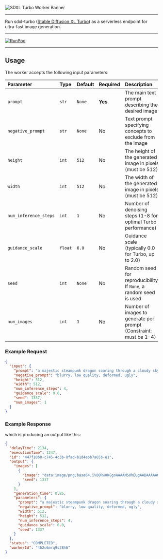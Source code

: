 ![SDXL Turbo Worker Banner](https://cpjrphpz3t5wbwfe.public.blob.vercel-storage.com/worker-sdxl-turbo_banner.jpeg)

---

Run sdxl-turbo ([Stable Diffusion XL Turbo](https://huggingface.co/stabilityai/sdxl-turbo)) as a serverless endpoint for ultra-fast image generation.

---

[![RunPod](https://api.runpod.io/badge/runpod-workers/worker-sdxl-turbo)](https://www.runpod.io/console/hub/runpod-workers/worker-sdxl-turbo)

---

## Usage

The worker accepts the following input parameters:

| Parameter             | Type    | Default | Required | Description                                                       |
| :-------------------- | :------ | :------ | :------- | :---------------------------------------------------------------- |
| `prompt`              | `str`   | `None`  | **Yes**  | The main text prompt describing the desired image                 |
| `negative_prompt`     | `str`   | `None`  | No       | Text prompt specifying concepts to exclude from the image         |
| `height`              | `int`   | `512`   | No       | The height of the generated image in pixels (must be 512)         |
| `width`               | `int`   | `512`   | No       | The width of the generated image in pixels (must be 512)          |
| `num_inference_steps` | `int`   | `1`     | No       | Number of denoising steps (1-8 for optimal Turbo performance)     |
| `guidance_scale`      | `float` | `0.0`   | No       | Guidance scale (typically 0.0 for Turbo, up to 2.0)               |
| `seed`                | `int`   | `None`  | No       | Random seed for reproducibility. If `None`, a random seed is used |
| `num_images`          | `int`   | `1`     | No       | Number of images to generate per prompt (Constraint: must be 1-4) |

### Example Request

```json
{
  "input": {
    "prompt": "a majestic steampunk dragon soaring through a cloudy sky, intricate clockwork details, golden hour lighting, highly detailed",
    "negative_prompt": "blurry, low quality, deformed, ugly",
    "height": 512,
    "width": 512,
    "num_inference_steps": 4,
    "guidance_scale": 0.0,
    "seed": 1337,
    "num_images": 1
  }
}
```

### Example Response

which is producing an output like this:

```json
{
  "delayTime": 2134,
  "executionTime": 1247,
  "id": "447f10b8-c745-4c3b-8fad-b1d4ebb7a65b-e1",
  "output": {
    "images": [
      {
        "image": "data:image/png;base64,iVBORw0KGgoAAAANSUhEUgAABAAAAAQACAIAAADwf7zU...",
        "seed": 1337
      }
    ],
    "generation_time": 0.85,
    "parameters": {
      "prompt": "a majestic steampunk dragon soaring through a cloudy sky, intricate clockwork details, golden hour lighting, highly detailed",
      "negative_prompt": "blurry, low quality, deformed, ugly",
      "width": 512,
      "height": 512,
      "num_inference_steps": 4,
      "guidance_scale": 0.0,
      "seed": 1337
    }
  },
  "status": "COMPLETED",
  "workerId": "462u6mrq9s28h6"
}
```
